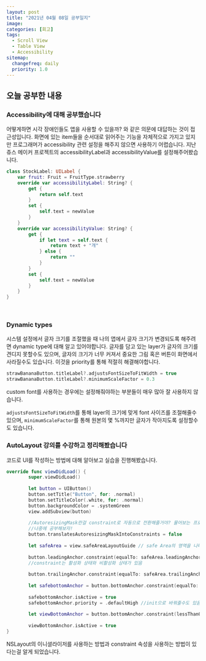 ```yaml
---
layout: post
title: "2021년 04월 08일 공부일지"
image:
categories: [회고]
tags: 
  - Scroll View
  - Table View
  - Accessibility
sitemap:
  changefreq: daily
  priority: 1.0
---
```


## 오늘 공부한 내용

### Accessibility에 대해 공부했습니다

어떻게하면 시각 장애인들도 앱을 사용할 수 있을까? 와 같은 의문에 대답하는 것이 접근성입니다. 화면에 있는 item들을 순서대로 읽어주는 기능을 자체적으로 가지고 있지만 프로그래머가 accessibility 관련 설정을 해주지 않으면 사용하기 어렵습니다. 지난 쥬스 메이커 프로젝트의 accessibilityLabel과 accessibilityValue를 설정해주어봤습니다.

```swift
class StockLabel: UILabel {
    var fruit: Fruit = FruitType.strawberry
    override var accessibilityLabel: String? {
        get {
            return self.text
        }
        set {
            self.text = newValue
        }
    }
    override var accessibilityValue: String? {
        get {
            if let text = self.text {
                return text + "개"
            } else {
                return ""
            }
        }
        set {
            self.text = newValue
        }
    }
}

```

<br/> 

### Dynamic types

시스템 설정에서 글자 크기를 조절했을 때 나의 앱에서 글자 크기가 변경되도록 해주려면 dynamic type에 대해 알고 있어야합니다. 글자를 담고 있는 layer가 글자의 크기를 견디지 못할수도 있으며, 글자의 크기가 너무 커져서 중요한 그림 혹은 버튼이 화면에서 사라질수도 있습니다. 이것을 priority를 통해 적절히 해결해야합니다.

```swift
strawBananaButton.titleLabel?.adjustsFontSizeToFitWidth = true
strawBananaButton.titleLabel?.minimumScaleFactor = 0.3
```

custom font를 사용하는 경우에는 설정해줘야하는 부분들이 매우 많아 잘 사용하지 않습니다.

`adjustsFontSizeToFitWidth`를 통해 layer의 크기에 맞게 font 사이즈를 조절해줄수 있으며, `minimumScaleFactor`를 통해 원본의 몇 %까지만 글자가 작아지도록 설정할수도 있습니다.



### AutoLayout 강의를 수강하고 정리해봤습니다

코드로 UI를 작성하는 방법에 대해 알아보고 실습을 진행해봤습니다.

```swift
override func viewDidLoad() {
        super.viewDidLoad()
        
        let button = UIButton()
        button.setTitle("Button", for: .normal)
        button.setTitleColor(.white, for: .normal)
        button.backgroundColor = .systemGreen
        view.addSubview(button)
        
        //AutoresizingMask란걸 constraint로 자동으로 전환해줄거야? 물어보는 프로퍼티
        //나중에 공부해보자!
        button.translatesAutoresizingMaskIntoConstraints = false
        
        let safeArea = view.safeAreaLayoutGuide // safe Area의 영역을 나타내는 가이드
        
        button.leadingAnchor.constraint(equalTo: safeArea.leadingAnchor, constant: 16).isActive = true // NSLayoutConstraint의 객체를 만들어주고 바로 활성화
        //constraint는 활성화 상태와 비활성화 상태가 있음
        
        button.trailingAnchor.constraint(equalTo: safeArea.trailingAnchor, constant: -16).isActive = true
        
        let safebottomAnchor = button.bottomAnchor.constraint(equalTo: safeArea.bottomAnchor)
        
        safebottomAnchor.isActive = true
        safebottomAnchor.priority = .defaultHigh //init으로 바꿔줄수도 있음
        
        let viewBottomAnchor = button.bottomAnchor.constraint(lessThanOrEqualTo: view.bottomAnchor, constant: -20)
        
        viewBottomAnchor.isActive = true
}
```

NSLayout의 이니셜라이저를 사용하는 방법과 constraint 속성을 사용하는 방법이 있다는걸 알게 되었습니다.